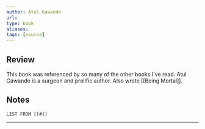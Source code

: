 ```yaml
---
author: Atul Gawande
url: 
type: book
aliases: 
tags: [source]
---
```

## Review
This book was referenced by so many of the other books I've read. Atul Gawande is a surgeon and prolific author. Also wrote [[Being Mortal]].

## Notes
```dataview
LIST FROM [[#]]
```

---